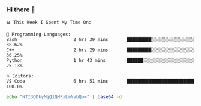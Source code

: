### Hi there 👋

<!--START_SECTION:waka-->
```text
📊 This Week I Spent My Time On: 

💬 Programming Languages: 
Bash                     2 hrs 39 mins       █████████░░░░░░░░░░░░░░░░   38.62% 
C++                      2 hrs 29 mins       █████████░░░░░░░░░░░░░░░░   36.25% 
Python                   1 hr 43 mins        ██████░░░░░░░░░░░░░░░░░░░   25.13%

🔥 Editors: 
VS Code                  6 hrs 51 mins       █████████████████████████   100.0%
```


<!--END_SECTION:waka-->

```bash
echo "NTI3ODkyMjQ1QHFxLmNvbQo=" | base64 -d
```
